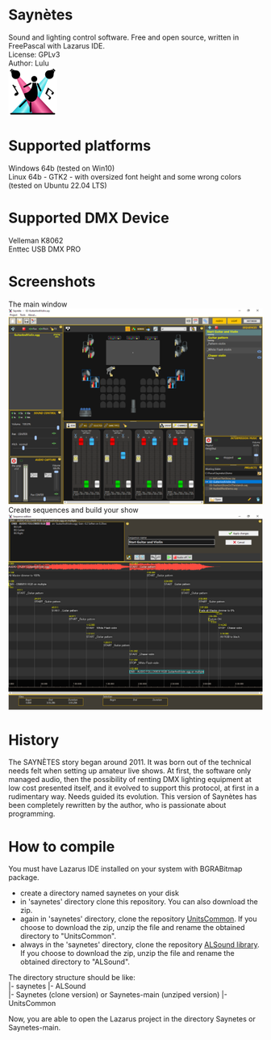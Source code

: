 # Saynètes
Sound and lighting control software. Free and open source, written in FreePascal with Lazarus IDE.  
License: GPLv3  
Author: Lulu  
![icon](https://github.com/Lulu04/Saynetes/blob/0a5e72501cb0eba0e7e990f5597bd38f26193196/Design/logo/logo96.png)

# Supported platforms
Windows 64b (tested on Win10)  
Linux 64b - GTK2 - with oversized font height and some wrong colors (tested on Ubuntu 22.04 LTS)  

# Supported DMX Device
Velleman K8062  
Enttec USB DMX PRO  

# Screenshots
The main window
![The main window](https://github.com/Lulu04/Saynetes/blob/f5aacba1341b4c211a499a8bf532310f63696854/Screenshots/MainScreen.png)
Create sequences and build your show
![The sequencer](https://github.com/Lulu04/Saynetes/blob/f5aacba1341b4c211a499a8bf532310f63696854/Screenshots/Sequencer.png)

# History
The SAYNÈTES story began around 2011. It was born out of the technical needs felt when setting up amateur live shows.
At first, the software only managed audio, then the possibility of renting DMX lighting equipment at low cost presented itself, and it evolved to support this protocol, at first in a rudimentary way. Needs guided its evolution.
This version of Saynètes has been completely rewritten by the author, who is passionate about programming.

# How to compile
You must have Lazarus IDE installed on your system with BGRABitmap package.  
- create a directory named saynetes on your disk
- in 'saynetes' directory clone this repository. You can also download the zip.
- again in 'saynetes' directory, clone the repository [UnitsCommon](https://github.com/Lulu04/UnitsCommon). If you choose to download the zip, unzip the file and rename the obtained directory to "UnitsCommon".
- always in the 'saynetes' directory, clone the repository [ALSound library](https://github.com/Lulu04/ALSound). If you choose to download the zip, unzip the file and rename the obtained directory to "ALSound".

The directory structure should be like:  
|- saynetes 
    |- ALSound  
    |- Saynetes (clone version) or Saynetes-main (unziped version)
    |- UnitsCommon  

Now, you are able to open the Lazarus project in the directory Saynetes or Saynetes-main.  


